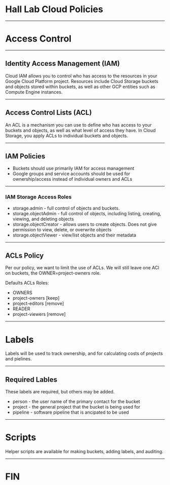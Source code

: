 # Hall Lab Cloud Policies

---

# Access Control

---

## Identity Access Management (IAM)

Cloud IAM allows you to control who has access to the resources in your Google Cloud Platform project. Resources include Cloud Storage buckets and objects stored within buckets, as well as other GCP entities such as Compute Engine instances.

---

## Access Control Lists (ACL)
An ACL is a mechanism you can use to define who has access to your buckets and objects, as well as what level of access they have. In Cloud Storage, you apply ACLs to individual buckets and objects.

---

## IAM Policies

* Buckets should use primarily IAM for access management
* Google groups and service accounts should be used for ownership/access instead of individual owners and ACLs

---

### IAM Storage Access Roles

* storage.admin - full control of objects and buckets. 
* storage.objectAdmin - full control of objects, including listing, creating, viewing, and deleting objects
* storage.objectCreator	 - allows users to create objects. Does not give permission to view, delete, or overwrite objects
* storage.objectViewer - view/list objects and their metadata

---

## ACLs Policy

Per our policy, we want to limit the use of ACLs. We will still leave one ACl on buckets, the OWNER=project-owners role.

Defaults ACLs Roles:
* OWNERS
 * project-owners [keep]
 * project-editors [remove]
* READER
 * project-viewers [remove]

---

# Labels

Labels will be used to track ownership, and for calculating costs of projects and pielines.

---

## Required Lables

These labels are required, but others may be added.

* person - the user name of the primary contact for the bucket
* project - the general project that the bucket is being used for
* pipeline - software pipeline that is ancipated to be used

---

# Scripts

Helper scripts are available for making buckets, adding labels, and auditing.

---

# FIN
